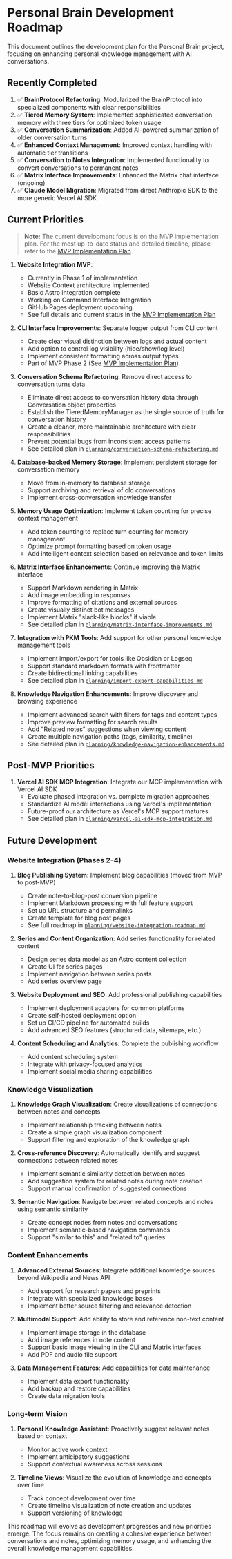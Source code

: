 # Personal Brain Development Roadmap

This document outlines the development plan for the Personal Brain project, focusing on enhancing personal knowledge management with AI conversations.

## Recently Completed

1. ✅ **BrainProtocol Refactoring**: Modularized the BrainProtocol into specialized components with clear responsibilities
2. ✅ **Tiered Memory System**: Implemented sophisticated conversation memory with three tiers for optimized token usage
3. ✅ **Conversation Summarization**: Added AI-powered summarization of older conversation turns
4. ✅ **Enhanced Context Management**: Improved context handling with automatic tier transitions
5. ✅ **Conversation to Notes Integration**: Implemented functionality to convert conversations to permanent notes
6. ✅ **Matrix Interface Improvements**: Enhanced the Matrix chat interface (ongoing)
7. ✅ **Claude Model Migration**: Migrated from direct Anthropic SDK to the more generic Vercel AI SDK

## Current Priorities

> **Note:** The current development focus is on the MVP implementation plan. For the most up-to-date status and detailed timeline, please refer to the [MVP Implementation Plan](/planning/mvp-implementation-plan.md).

1. **Website Integration MVP**: 
   - Currently in Phase 1 of implementation
   - Website Context architecture implemented
   - Basic Astro integration complete
   - Working on Command Interface Integration
   - GitHub Pages deployment upcoming
   - See full details and current status in the [MVP Implementation Plan](/planning/mvp-implementation-plan.md)

2. **CLI Interface Improvements**: Separate logger output from CLI content
   - Create clear visual distinction between logs and actual content
   - Add option to control log visibility (hide/show/log level)
   - Implement consistent formatting across output types
   - Part of MVP Phase 2 (See [MVP Implementation Plan](/planning/mvp-implementation-plan.md))

3. **Conversation Schema Refactoring**: Remove direct access to conversation turns data
   - Eliminate direct access to conversation history data through Conversation object properties
   - Establish the TieredMemoryManager as the single source of truth for conversation history
   - Create a cleaner, more maintainable architecture with clear responsibilities
   - Prevent potential bugs from inconsistent access patterns
   - See detailed plan in [`planning/conversation-schema-refactoring.md`](/planning/conversation-schema-refactoring.md)

4. **Database-backed Memory Storage**: Implement persistent storage for conversation memory
   - Move from in-memory to database storage
   - Support archiving and retrieval of old conversations
   - Implement cross-conversation knowledge transfer

5. **Memory Usage Optimization**: Implement token counting for precise context management
   - Add token counting to replace turn counting for memory management
   - Optimize prompt formatting based on token usage
   - Add intelligent context selection based on relevance and token limits

6. **Matrix Interface Enhancements**: Continue improving the Matrix interface
   - Support Markdown rendering in Matrix
   - Add image embedding in responses
   - Improve formatting of citations and external sources
   - Create visually distinct bot messages
   - Implement Matrix "slack-like blocks" if viable
   - See detailed plan in [`planning/matrix-interface-improvements.md`](/planning/matrix-interface-improvements.md)

7. **Integration with PKM Tools**: Add support for other personal knowledge management tools
   - Implement import/export for tools like Obsidian or Logseq
   - Support standard markdown formats with frontmatter
   - Create bidirectional linking capabilities
   - See detailed plan in [`planning/import-export-capabilities.md`](/planning/import-export-capabilities.md)

8. **Knowledge Navigation Enhancements**: Improve discovery and browsing experience
   - Implement advanced search with filters for tags and content types
   - Improve preview formatting for search results
   - Add "Related notes" suggestions when viewing content
   - Create multiple navigation paths (tags, similarity, timeline)
   - See detailed plan in [`planning/knowledge-navigation-enhancements.md`](/planning/knowledge-navigation-enhancements.md)

## Post-MVP Priorities

1. **Vercel AI SDK MCP Integration**: Integrate our MCP implementation with Vercel AI SDK
   - Evaluate phased integration vs. complete migration approaches
   - Standardize AI model interactions using Vercel's implementation
   - Future-proof our architecture as Vercel's MCP support matures
   - See detailed plan in [`planning/vercel-ai-sdk-mcp-integration.md`](/planning/vercel-ai-sdk-mcp-integration.md)

## Future Development

### Website Integration (Phases 2-4)

1. **Blog Publishing System**: Implement blog capabilities (moved from MVP to post-MVP)
   - Create note-to-blog-post conversion pipeline
   - Implement Markdown processing with full feature support
   - Set up URL structure and permalinks
   - Create template for blog post pages
   - See full roadmap in [`planning/website-integration-roadmap.md`](/planning/website-integration-roadmap.md)

2. **Series and Content Organization**: Add series functionality for related content
   - Design series data model as an Astro content collection
   - Create UI for series pages
   - Implement navigation between series posts
   - Add series overview page

3. **Website Deployment and SEO**: Add professional publishing capabilities
   - Implement deployment adapters for common platforms
   - Create self-hosted deployment option
   - Set up CI/CD pipeline for automated builds
   - Add advanced SEO features (structured data, sitemaps, etc.)

4. **Content Scheduling and Analytics**: Complete the publishing workflow
   - Add content scheduling system
   - Integrate with privacy-focused analytics
   - Implement social media sharing capabilities

### Knowledge Visualization

1. **Knowledge Graph Visualization**: Create visualizations of connections between notes and concepts
   - Implement relationship tracking between notes
   - Create a simple graph visualization component
   - Support filtering and exploration of the knowledge graph

2. **Cross-reference Discovery**: Automatically identify and suggest connections between related notes
   - Implement semantic similarity detection between notes
   - Add suggestion system for related notes during note creation
   - Support manual confirmation of suggested connections

3. **Semantic Navigation**: Navigate between related concepts and notes using semantic similarity
   - Create concept nodes from notes and conversations
   - Implement semantic-based navigation commands
   - Support "similar to this" and "related to" queries

### Content Enhancements

1. **Advanced External Sources**: Integrate additional knowledge sources beyond Wikipedia and News API
   - Add support for research papers and preprints
   - Integrate with specialized knowledge bases
   - Implement better source filtering and relevance detection

2. **Multimodal Support**: Add ability to store and reference non-text content
   - Implement image storage in the database
   - Add image references in note content
   - Support basic image viewing in the CLI and Matrix interfaces
   - Add PDF and audio file support

3. **Data Management Features**: Add capabilities for data maintenance
   - Implement data export functionality
   - Add backup and restore capabilities
   - Create data migration tools

### Long-term Vision

1. **Personal Knowledge Assistant**: Proactively suggest relevant notes based on context
   - Monitor active work context
   - Implement anticipatory suggestions
   - Support contextual awareness across sessions

2. **Timeline Views**: Visualize the evolution of knowledge and concepts over time
   - Track concept development over time
   - Create timeline visualization of note creation and updates
   - Support versioning of knowledge

This roadmap will evolve as development progresses and new priorities emerge. The focus remains on creating a cohesive experience between conversations and notes, optimizing memory usage, and enhancing the overall knowledge management capabilities.
